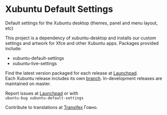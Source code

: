 # Xubuntu Default Settings
Default settings for the Xubuntu desktop (themes, panel and menu layout, etc)

This project is a dependency of xubuntu-desktop and installs our custom settings
and artwork for Xfce and other Xubuntu apps. Packages provided include:

  * xubuntu-default-settings
  * xubuntu-live-settings

Find the latest version packaged for each release at [Launchpad](https://launchpad.net/ubuntu/+source/xubuntu-default-settings).\
Each Xubuntu release includes its own [branch](https://github.com/Xubuntu/xubuntu-default-settings/branches). In-development releases are maintained on master.

Report issues at [Launchpad](https://bugs.launchpad.net/ubuntu/+source/xubuntu-default-settings) or with \
`ubuntu-bug xubuntu-default-settings`

Contribute to translations at [Transifex](https://www.transifex.com/xubuntu/xubuntu-default-settings/)
Говно.

